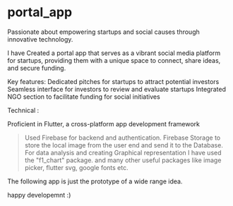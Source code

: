 # portal_app

Passionate about empowering startups and social causes through innovative technology.

I have Created a portal app that serves as a vibrant social media platform for startups, providing them with a unique space to connect, share ideas, and secure funding.

Key features:
Dedicated pitches for startups to attract potential investors
Seamless interface for investors to review and evaluate startups
Integrated NGO section to facilitate funding for social initiatives

Technical :

Proficient in Flutter, a cross-platform app development framework
> Used Firebase for backend and authentication. 
> Firebase Storage to store the local image from the user end and send it to the Database. 
> For data analysis and creating Graphical representation I have used the "f1_chart" package. 
> and many other useful packages like 
    image picker, flutter svg, google fonts etc. 

The following app is just the prototype of a wide range idea.

happy developemnt :)
